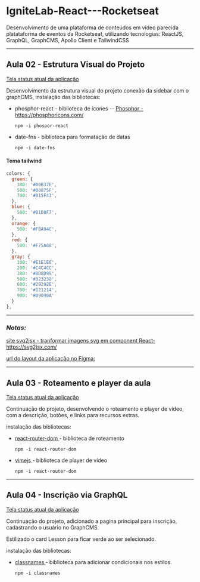 IgniteLab-React---Rocketseat
========
Desenvolvimento de uma plataforma de conteúdos em vídeo parecida platataforma de eventos da Rocketseat, utilizando tecnologias: ReactJS, GraphQL, GraphCMS, Apollo Client e TailwindCSS



---

Aula 02 - Estrutura Visual do Projeto
--------

[Tela status atual da aplicação](images/Print_Aula_02.PNG)


Desenvolvimento da estrutura visual do projeto conexão da sidebar com o graphCMS, instalação das bibliotecas: 

* phosphor-react - biblioteca de icones -- [Phosphor - https://phosphoricons.com/  ](https://phosphoricons.com/ )

	`npm -i phospor-react `
	
* date-fns - biblioteca para formatação de datas

	`npm -i date-fns`

#### Tema tailwind

~~~tailwind.config.js
colors: {
  green: {
    300: '#00B37E',
    500: '#00875F',
    700: '#015F43',
  },
  blue: {
    500: '#81D8F7',
  },
  orange: {
    500: '#FBA94C',
  },
  red: {
    500: '#F75A68',
  },
  gray: {
    100: '#E1E1E6',
    200: '#C4C4CC',
    300: '#8D8D99',
    500: '#323238',
    600: '#29292E',
    700: '#121214',
    900: '#09090A'
  }
},
~~~



---

### *Notas:*

[site svq2jsx - tranformar imagens svg em component React- https://svg2jsx.com/  ]( https://svg2jsx.com/ )

[url do layout da aplicação no Figma: ](https://www.figma.com/file/mjAR2Z0BlF51x1Ss6bJARU/Plataforma-de-evento---Ignite-Lab-(Community)?node-id=8%3A399)



---

Aula 03 - Roteamento e player da aula
--------



[Tela status atual da aplicação](images/Print_Aula_03.PNG)



Continuação do projeto, desenvolvendo o roteamento e player de vídeo, com a descrição, botões, e links para recursos extras. 

instalação das bibliotecas: 

* [react-router-dom  ](https://reactrouter.com/docs/en/v6) - biblioteca de roteamento 

	`npm -i react-router-dom`
* [vimejs  ](https://vimejs.com/) - biblioteca de player de vídeo

	`npm -i react-router-dom`

---
Aula 04 - Inscrição via GraphQL
--------

[Tela status atual da aplicação](images/Print_Aula_04.PNG)

Continuação do projeto, adicionado a pagina principal para inscrição, cadastrando o usuário no GraphCMS.

Estilizado o card Lesson para ficar verde ao ser selecionado.

instalação das bibliotecas: 

* [classnames  ](https://www.npmjs.com/package/classnames) - biblioteca para adicionar condicionais nos estilos. 

  `npm -i classnames`